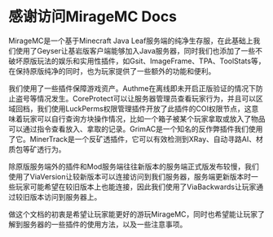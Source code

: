 # 感谢访问MirageMC Docs

MirageMC是一个基于Minecraft Java Leaf服务端的纯净生存服，在此基础上我们使用了Geyser让基岩版客户端能够加入Java服务器，同时我们也添加了一些不破坏原版玩法的娱乐和实用性插件，如Gsit、ImageFrame、TPA、ToolStats等，在保持原版纯净的同时，也为玩家提供了一些额外的功能和便利。
 
我们使用了一些插件保障游戏资产。Authme在离线即未开启正版验证的情况下防止盗号等情况发生。CoreProtect可以让服务器管理员查看玩家行为，并且可以区域回档，我们使用LuckPerms权限管理插件开放了此插件的COI权限节点，这意味着玩家可以自行查询方块操作情况，比如一个箱子被某个玩家拿取或放入了物品可以通过指令查看放入、拿取的记录。GrimAC是一个知名的反作弊插件我们使用了它。MinerTrack是一个反矿透插件，它可以有效检测到XRay、自动寻路AI、材质包等矿透行为。
 
除原版服务端外的插件和Mod服务端往往新版本的服务端正式版发布较慢，我们使用了ViaVersion让较新版本可以连接访问到我们服务器，服务端更新版本时一些玩家可能希望在较旧版本上也能连接，因此我们使用了ViaBackwards让玩家通过较旧版本访问到服务器上。

做这个文档的初衷是希望让玩家能更好的游玩MirageMC，同时也希望能让玩家了解到服务器的一些插件的使用方法，以及一些注意事项。